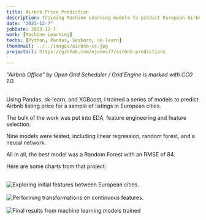 ```yaml
---
title: Airbnb Price Prediction
description: Training Machine Learning models to predict European Airbnb listing prices.
date: "2023-12-7"
jobDate: 2023-12-7
work: [Machine Learning]
techs: [Python, Pandas, Seaborn, sk-learn]
thumbnail: ../../images/airbnb-cc.jpg
projectUrl: https://github.com/ejones77/airbnb-predictions

---
```

*"Airbnb Office" by Open Grid Scheduler / Grid Engine is marked with CC0 1.0.* <br><br>

Using Pandas, sk-learn, and XGBoost, I trained a series of models to predict Airbnb listing price for a sample of listings in European cities. 

The bulk of the work was put into EDA, feature engineering and feature selection. 

Nine models were tested, including linear regression, random forest, and a neural network.

All in all, the best model was a Random Forest with an RMSE of 84. 



Here are some charts from that project: <br><br>

<img class="image-chart" src="../../charts/airbnb-eda.png" alt="Exploring initial features between European cities.">

<br>

<br>

<img class="image-chart" src="../../charts/airbnb-dist.png" alt="Performing transformations on continuous features.">

<br>

<br>

<img class="image-chart" src="../../charts/airbnb-models.png" alt="Final results from machine learning models trained">

